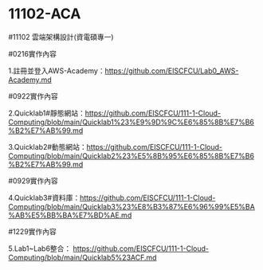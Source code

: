 # 11102-ACA


#11102 雲端架構設計(資電碩專一)

#0216實作內容

1.註冊並登入AWS-Academy：https://github.com/EISCFCU/Lab0_AWS-Academy.md


#0922實作內容

2.Quicklab1#靜態網站：https://github.com/EISCFCU/111-1-Cloud-Computing/blob/main/Quicklab1%23%E9%9D%9C%E6%85%8B%E7%B6%B2%E7%AB%99.md

3.Quicklab2#動態網站：https://github.com/EISCFCU/111-1-Cloud-Computing/blob/main/Quicklab2%23%E5%8B%95%E6%85%8B%E7%B6%B2%E7%AB%99.md

#0929實作內容

4.Quicklab3#資料庫：https://github.com/EISCFCU/111-1-Cloud-Computing/blob/main/Quicklab3%23%E8%B3%87%E6%96%99%E5%BA%AB%E5%BB%BA%E7%BD%AE.md


#1229實作內容

5.Lab1~Lab6整合：
https://github.com/EISCFCU/111-1-Cloud-Computing/blob/main/Quicklab5%23ACF.md
